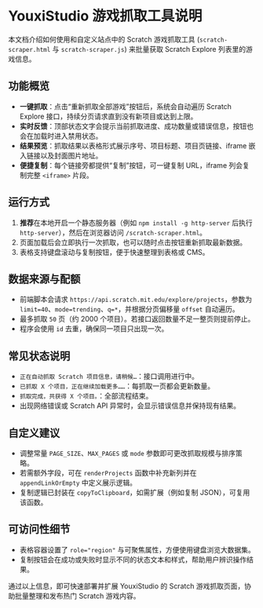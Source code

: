 # YouxiStudio 游戏抓取工具说明

本文档介绍如何使用和自定义站点中的 Scratch 游戏抓取工具 (`scratch-scraper.html` 与 `scratch-scraper.js`) 来批量获取 Scratch Explore 列表里的游戏信息。

## 功能概览

- **一键抓取**：点击“重新抓取全部游戏”按钮后，系统会自动遍历 Scratch Explore 接口，持续分页请求直到没有新项目或达到上限。
- **实时反馈**：顶部状态文字会提示当前抓取进度、成功数量或错误信息，按钮也会在加载时进入禁用状态。
- **结果预览**：抓取结果以表格形式展示序号、项目标题、项目页链接、iframe 嵌入链接以及封面图片地址。
- **便捷复制**：每个链接旁都提供“复制”按钮，可一键复制 URL，iframe 列会复制完整 `<iframe>` 片段。

## 运行方式

1. **推荐**在本地开启一个静态服务器（例如 `npm install -g http-server` 后执行 `http-server`），然后在浏览器访问 `/scratch-scraper.html`。
2. 页面加载后会立即执行一次抓取，也可以随时点击按钮重新抓取最新数据。
3. 表格支持键盘滚动与复制按钮，便于快速整理到表格或 CMS。

## 数据来源与配额

- 前端脚本会请求 `https://api.scratch.mit.edu/explore/projects`，参数为 `limit=40`、`mode=trending`、`q=*`，并根据分页偏移量 `offset` 自动遍历。
- 最多抓取 `50` 页（约 2000 个项目）。若接口返回数量不足一整页则提前停止。
- 程序会使用 `id` 去重，确保同一项目只出现一次。

## 常见状态说明

- `正在自动抓取 Scratch 项目信息，请稍候…`：接口调用进行中。
- `已抓取 X 个项目，正在继续加载更多……`：每抓取一页都会更新数量。
- `抓取完成，共获得 X 个项目。`：全部流程结束。
- 出现网络错误或 Scratch API 异常时，会显示错误信息并保持现有结果。

## 自定义建议

- 调整常量 `PAGE_SIZE`、`MAX_PAGES` 或 `mode` 参数即可更改抓取规模与排序策略。
- 若需额外字段，可在 `renderProjects` 函数中补充新列并在 `appendLinkOrEmpty` 中定义展示逻辑。
- 复制逻辑已封装在 `copyToClipboard`，如需扩展（例如复制 JSON），可复用该函数。

## 可访问性细节

- 表格容器设置了 `role="region"` 与可聚焦属性，方便使用键盘浏览大数据集。
- 复制按钮会在成功或失败时显示不同的状态文本和样式，帮助用户辨识操作结果。

通过以上信息，即可快速部署并扩展 YouxiStudio 的 Scratch 游戏抓取页面，协助批量整理和发布热门 Scratch 游戏内容。
